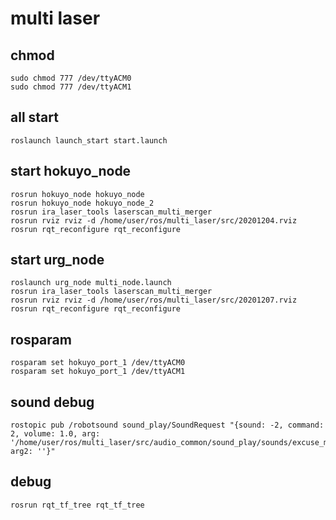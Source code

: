 # multi laser

## chmod
    sudo chmod 777 /dev/ttyACM0
    sudo chmod 777 /dev/ttyACM1

## all start
    roslaunch launch_start start.launch

## start hokuyo_node
    rosrun hokuyo_node hokuyo_node
    rosrun hokuyo_node hokuyo_node_2
    rosrun ira_laser_tools laserscan_multi_merger
    rosrun rviz rviz -d /home/user/ros/multi_laser/src/20201204.rviz
    rosrun rqt_reconfigure rqt_reconfigure

## start urg_node
    roslaunch urg_node multi_node.launch
    rosrun ira_laser_tools laserscan_multi_merger
    rosrun rviz rviz -d /home/user/ros/multi_laser/src/20201207.rviz
    rosrun rqt_reconfigure rqt_reconfigure

## rosparam
    rosparam set hokuyo_port_1 /dev/ttyACM0
    rosparam set hokuyo_port_1 /dev/ttyACM1

## sound debug
    rostopic pub /robotsound sound_play/SoundRequest "{sound: -2, command: 2, volume: 1.0, arg: '/home/user/ros/multi_laser/src/audio_common/sound_play/sounds/excuse_me_ryotsu.wav', arg2: ''}"

## debug
    rosrun rqt_tf_tree rqt_tf_tree